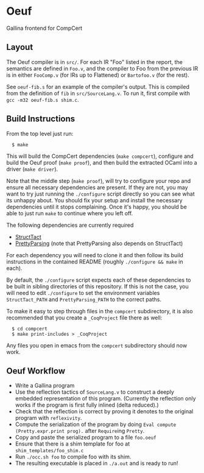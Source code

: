 # Oeuf
Gallina frontend for CompCert


## Layout

The Oeuf compiler is in `src/`.  For each IR "Foo" listed in the report, the
semantics are defined in `Foo.v`, and the compiler to Foo from the previous IR
is in either `FooComp.v` (for IRs up to Flattened) or `Bartofoo.v` (for the
rest).

See `oeuf-fib.s` for an example of the compiler's output.  This is compiled
from the definition of `fib` in `src/SourceLang.v`.  To run it, first compile
with `gcc -m32 oeuf-fib.s shim.c`.


## Build Instructions

From the top level just run:

```
  $ make
```

This will build the CompCert dependencies (`make compcert`), configure and
build the Oeuf proof (`make proof`), and then build the extracted OCaml
into a driver (`make driver`).

Note that the middle step (`make proof`), will try to configure your repo
and ensure all necessary dependencies are present.  If they are not, you
may want to try just running the `./configure` script directly so you can
see what its unhappy about.  You should fix your setup and install the
necessary dependencies until it stops complaining.  Once it's happy, you
should be able to just run `make` to continue where you left off.

The following dependencies are currently required

* [StructTact](https://github.com/uwplse/StructTact)
* [PrettyParsing](https://github.com/wilcoxjay/PrettyParsing) (note that 
  PrettyParsing also depends on StructTact)

For each dependency you will need to clone it and then follow its build 
instructions in the contained README (roughly `./configure && make` in 
each).

By default, the `./configure` script expects each of these dependencies to 
be built in sibling directories of this repository. If this is not the case, 
you will need to edit `./configure` to set the environment variables 
`StructTact_PATH` and `PrettyParsing_PATH` to the correct paths. 

To make it easy to step through files in the `compcert` subdirectory, it
is also recommended that you create a `_CoqProject` file there as well:

```
  $ cd compcert
  $ make print-includes > _CoqProject
```

Any files you open in emacs from the `compcert` subdirectory should now work.

## Oeuf Workflow

* Write a Gallina program
* Use the reflection tactics of `SourceLang.v` to construct a deeply embedded 
  representation of this program. (Currently the reflection only works if the 
  program is first fully inlined (delta reduced).) 
* Check that the reflection is correct by proving it denotes to the original 
  program with `reflexivity`.
* Compute the serialization of the program by doing 
  `Eval compute (Pretty.expr.print prog).` after `Require`ing `Pretty`. 
* Copy and paste the serialized program to a file `foo.oeuf`
* Ensure that there is a shim template for foo at `shim_templates/foo_shim.c`
* Run `./occ.sh foo` to compile foo with its shim.
* The resulting executable is placed in `./a.out` and is ready to run!

